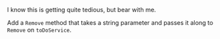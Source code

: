 ﻿---
Title: The Remove Command
---

I know this is getting quite tedious, but bear with me.

Add a `Remove` method that takes a string parameter and passes it along to `Remove` on `toDoService`.
